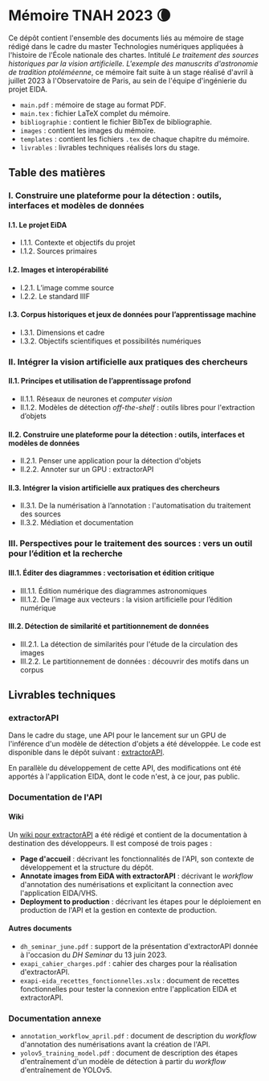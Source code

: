 # Mémoire TNAH 2023 :waning_crescent_moon:
Ce dépôt contient l'ensemble des documents liés au mémoire de stage rédigé dans le cadre du master Technologies numériques appliquées à l'histoire de l'École nationale des chartes. Intitulé _Le traitement des sources historiques par la vision artificielle. L'exemple des manuscrits d'astronomie de tradition ptoléméenne_, ce mémoire fait suite à un stage réalisé d'avril à juillet 2023 à l'Observatoire de Paris, au sein de l'équipe d'ingénierie du projet EIDA.

* `main.pdf` : mémoire de stage au format PDF.
* `main.tex` : fichier LaTeX complet du mémoire.
* `bibliographie` : contient le fichier BibTex de bibliographie.
* `images` : contient les images du mémoire.
* `templates` : contient les fichiers `.tex` de chaque chapitre du mémoire.
* `livrables` : livrables techniques réalisés lors du stage.

## Table des matières
### I. Construire une plateforme pour la détection : outils, interfaces et modèles de données
#### I.1. Le projet EiDA
* I.1.1. Contexte et objectifs du projet
* I.1.2. Sources primaires
#### I.2. Images et interopérabilité
* I.2.1. L’image comme source
* I.2.2. Le standard IIIF
#### I.3. Corpus historiques et jeux de données pour l’apprentissage machine
* I.3.1. Dimensions et cadre
* I.3.2. Objectifs scientifiques et possibilités numériques
  
### II. Intégrer la vision artificielle aux pratiques des chercheurs
#### II.1. Principes et utilisation de l’apprentissage profond
* II.1.1. Réseaux de neurones et _computer vision_
* II.1.2. Modèles de détection _off-the-shelf_ : outils libres pour l'extraction d’objets
#### II.2. Construire une plateforme pour la détection : outils, interfaces et modèles de données
* II.2.1. Penser une application pour la détection d'objets
* II.2.2. Annoter sur un GPU : extractorAPI
#### II.3. Intégrer la vision artificielle aux pratiques des chercheurs
* II.3.1. De la numérisation à l’annotation : l'automatisation du traitement des sources
* II.3.2. Médiation et documentation

### III. Perspectives pour le traitement des sources : vers un outil pour l’édition et la recherche
#### III.1. Éditer des diagrammes : vectorisation et édition critique
* III.1.1. Édition numérique des diagrammes astronomiques
* III.1.2. De l’image aux vecteurs : la vision artificielle pour l’édition numérique
#### III.2. Détection de similarité et partitionnement de données
* III.2.1. La détection de similarités pour l'étude de la circulation des images
* III.2.2. Le partitionnement de données : découvrir des motifs dans un corpus

## Livrables techniques
### extractorAPI
Dans le cadre du stage, une API pour le lancement sur un GPU de l'inférence d'un modèle de détection d'objets a été développée. Le code est disponible dans le dépôt suivant : [extractorAPI](https://github.com/jnorindr/extractorAPI).

En parallèle du développement de cette API, des modifications ont été apportés à l'application EIDA, dont le code n'est, à ce jour, pas public.

### Documentation de l'API
#### Wiki
Un [wiki pour extractorAPI](https://github.com/jnorindr/extractorAPI/wiki) a été rédigé et contient de la documentation à destination des développeurs. Il est composé de trois pages : 
* **Page d'accueil** : décrivant les fonctionnalités de l'API, son contexte de développement et la structure du dépôt.
* **Annotate images from EiDA with extractorAPI** : décrivant le _workflow_ d'annotation des numérisations et explicitant la connection avec l'application EIDA/VHS.
* **Deployment to production** : décrivant les étapes pour le déploiement en production de l'API et la gestion en contexte de production.

#### Autres documents
* `dh_seminar_june.pdf` : support de la présentation d'extractorAPI donnée à l'occasion du _DH Seminar_ du 13 juin 2023.
* `exapi_cahier_charges.pdf` : cahier des charges pour la réalisation d'extractorAPI.
* `exapi-eida_recettes_fonctionnelles.xslx` : document de recettes fonctionnelles pour tester la connexion entre l'application EIDA et extractorAPI.

### Documentation annexe
* `annotation_workflow_april.pdf` : document de description du _workflow_ d'annotation des numérisations avant la création de l'API.
* `yolov5_training_model.pdf` : document de description des étapes d'entraînement d'un modèle de détection à partir du _workflow_ d'entraînement de YOLOv5.
